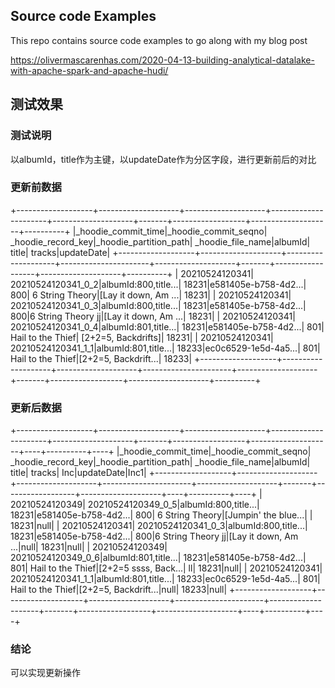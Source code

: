 ## Source code Examples

This repo contains source code examples to go along with my blog post

https://olivermascarenhas.com/2020-04-13-building-analytical-datalake-with-apache-spark-and-apache-hudi/

## 测试效果

### 测试说明
以albumId，title作为主键，以updateDate作为分区字段，进行更新前后的对比

### 更新前数据
+-------------------+--------------------+--------------------+----------------------+--------------------+-------+------------------+--------------------+----------+
|_hoodie_commit_time|_hoodie_commit_seqno|  _hoodie_record_key|_hoodie_partition_path|   _hoodie_file_name|albumId|             title|              tracks|updateDate|
+-------------------+--------------------+--------------------+----------------------+--------------------+-------+------------------+--------------------+----------+
|     20210524120341|  20210524120341_0_2|albumId:800,title...|                 18231|e581405e-b758-4d2...|    800|   6 String Theory|[Lay it down, Am ...|     18231|
|     20210524120341|  20210524120341_0_3|albumId:800,title...|                 18231|e581405e-b758-4d2...|    800|6 String Theory jj|[Lay it down, Am ...|     18231|
|     20210524120341|  20210524120341_0_4|albumId:801,title...|                 18231|e581405e-b758-4d2...|    801| Hail to the Thief| [2+2=5, Backdrifts]|     18231|
|     20210524120341|  20210524120341_1_1|albumId:801,title...|                 18233|ec0c6529-1e5d-4a5...|    801| Hail to the Thief|[2+2=5, Backdrift...|     18233|
+-------------------+--------------------+--------------------+----------------------+--------------------+-------+------------------+--------------------+----------+

### 更新后数据 
+-------------------+--------------------+--------------------+----------------------+--------------------+-------+------------------+--------------------+----+----------+----+
|_hoodie_commit_time|_hoodie_commit_seqno|  _hoodie_record_key|_hoodie_partition_path|   _hoodie_file_name|albumId|             title|              tracks| Inc|updateDate|Inc1|
+-------------------+--------------------+--------------------+----------------------+--------------------+-------+------------------+--------------------+----+----------+----+
|     20210524120349|  20210524120349_0_5|albumId:800,title...|                 18231|e581405e-b758-4d2...|    800|   6 String Theory|[Jumpin' the blue...|    |     18231|null|
|     20210524120341|  20210524120341_0_3|albumId:800,title...|                 18231|e581405e-b758-4d2...|    800|6 String Theory jj|[Lay it down, Am ...|null|     18231|null|
|     20210524120349|  20210524120349_0_6|albumId:801,title...|                 18231|e581405e-b758-4d2...|    801| Hail to the Thief|[2+2=5 ssss, Back...|  ll|     18231|null|
|     20210524120341|  20210524120341_1_1|albumId:801,title...|                 18233|ec0c6529-1e5d-4a5...|    801| Hail to the Thief|[2+2=5, Backdrift...|null|     18233|null|
+-------------------+--------------------+--------------------+----------------------+--------------------+-------+------------------+--------------------+----+----------+----+

### 结论
可以实现更新操作
